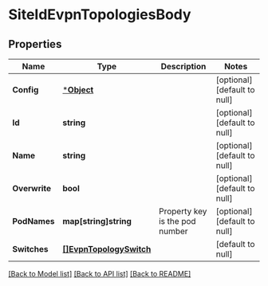 # SiteIdEvpnTopologiesBody

## Properties
Name | Type | Description | Notes
------------ | ------------- | ------------- | -------------
**Config** | [***Object**](.md) |  | [optional] [default to null]
**Id** | **string** |  | [optional] [default to null]
**Name** | **string** |  | [optional] [default to null]
**Overwrite** | **bool** |  | [optional] [default to null]
**PodNames** | **map[string]string** | Property key is the pod number | [optional] [default to null]
**Switches** | [**[]EvpnTopologySwitch**](evpn_topology_switch.md) |  | [default to null]

[[Back to Model list]](../README.md#documentation-for-models) [[Back to API list]](../README.md#documentation-for-api-endpoints) [[Back to README]](../README.md)

